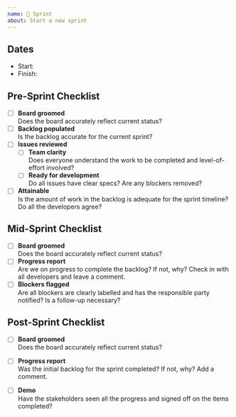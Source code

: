 ```yaml
---
name: 🏁 Sprint
about: Start a new sprint
---
```


## Dates

* Start: 
* Finish: 
<!-- Add any other important dates here. Demos, deadlines, deployments, etc. -->

## Pre-Sprint Checklist

* [ ] **Board groomed**  
  Does the board accurately reflect current status?
* [ ] **Backlog populated**  
  Is the backlog accurate for the current sprint?
* [ ] **Issues reviewed**  
  * [ ] **Team clarity**  
    Does everyone understand the work to be completed and level-of-effort involved?
  * [ ] **Ready for development**  
    Do all issues have clear specs? Are any blockers removed?
* [ ] **Attainable**  
  Is the amount of work in the backlog is adequate for the sprint timeline? Do all the developers agree?

## Mid-Sprint Checklist

* [ ] **Board groomed**  
  Does the board accurately reflect current status?
* [ ] **Progress report**  
  Are we on progress to complete the backlog? If not, why? Check in with all developers and leave a comment.
* [ ] **Blockers flagged**  
  Are all blockers are clearly labelled and has the responsible party notified? Is a follow-up necessary?

## Post-Sprint Checklist

* [ ] **Board groomed**  
  Does the board accurately reflect current status?
* [ ] **Progress report**  
  Was the initial backlog for the sprint completed? If not, why? Add a comment.
* [ ] **Demo**  
  Have the stakeholders seen all the progress and signed off on the items completed?

